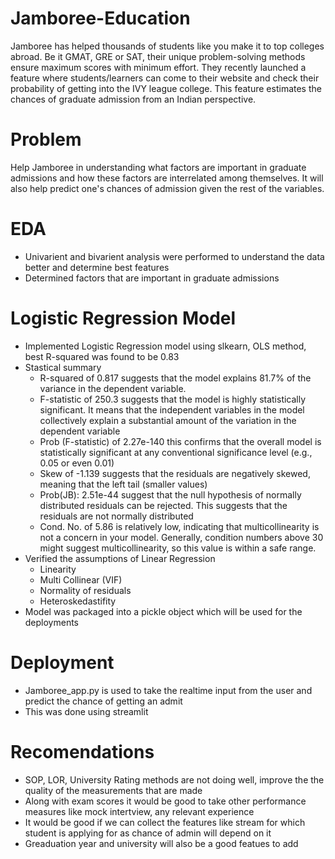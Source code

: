 # Jamboree-Education
Jamboree has helped thousands of students like you make it to top colleges abroad. Be it GMAT, GRE or SAT, their unique problem-solving methods ensure maximum scores with minimum effort. They recently launched a feature where students/learners can come to their website and check their probability of getting into the IVY league college. This feature estimates the chances of graduate admission from an Indian perspective.

# Problem
Help Jamboree in understanding what factors are important in graduate admissions and how these factors are interrelated among themselves. It will also help predict one's chances of admission given the rest of the variables.

# EDA
- Univarient and bivarient analysis were performed to understand the data better and determine best features
- Determined factors that are important in graduate admissions

# Logistic Regression Model
- Implemented Logistic Regression model using slkearn, OLS method, best R-squared was found to be 0.83
- Stastical summary
  - R-squared of 0.817 suggests that the model explains 81.7% of the variance in the dependent variable.
  - F-statistic of 250.3 suggests that the model is highly statistically significant. It means that the independent variables in the model collectively explain a substantial amount of the variation in the dependent variable
  - Prob (F-statistic) of 2.27e-140 this confirms that the overall model is statistically significant at any conventional significance level (e.g., 0.05 or even 0.01)
  - Skew of -1.139 suggests that the residuals are negatively skewed, meaning that the left tail (smaller values)
  - Prob(JB): 2.51e-44 suggest that the null hypothesis of normally distributed residuals can be rejected. This suggests that the residuals are not normally distributed
  - Cond. No. of 5.86 is relatively low, indicating that multicollinearity is not a concern in your model. Generally, condition numbers above 30 might suggest multicollinearity, so this value is within a safe range.
- Verified the assumptions of Linear Regression
  - Linearity
  - Multi Collinear (VIF)
  - Normality of residuals
  - Heteroskedastifity
- Model was packaged into a pickle object which will be used for the deployments

# Deployment
- Jamboree_app.py is used to take the realtime input from the user and predict the chance of getting an admit
- This was done using streamlit

# Recomendations
- SOP, LOR, University Rating methods are not doing well, improve the the quality of the measurements that are made
- Along with exam scores it would be good to take other performance measures like mock intertview, any relevant experience
- It would be good if we can collect the features like stream for which student is applying for as chance of admin will depend on it
- Greaduation year and university will also be a good featues to add
